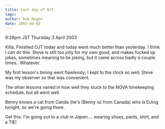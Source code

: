 ```yaml
---
title: Last day of OJT
tags: 
author: Rob Nugen
date: 2003-04-03
---
```


<p class=date>9:28pm JST Thursday 3 April 2003</p>

<p>Killa.  Finished OJT today and today went much better than
yesterday.  I think I can do this.  Steve is still too jolly for my
own good, and makes fucked up jokes, sometimes meaning to be joking,
but it came across badly a couple times..  Whatever.</p>

<p>My first lesson's timing went flawlessly; I kept to the clock so
well; Steve was my observer so that was convenient.</p>

<p>The ohter lessons varied in how well they stuck to the NOVA
timekeeping schedule, but all went well.</p>

<p>Benny knows a cat from Canda (he's (Benny is) from Canada) who is
DJing tonight, so we're going there.</p>

<p>Get this:  I'm going <em>out</em> to a <em>club</em> in
<em>Japan</em>.... wearing shoes, pants, shirt, and a TIE!</p>

